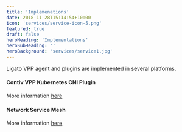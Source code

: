 ```yaml
---
title: 'Implemenations'
date: 2018-11-28T15:14:54+10:00
icon: 'services/service-icon-5.png'
featured: true
draft: false
heroHeading: 'Implementations'
heroSubHeading: ''
heroBackground: 'services/service1.jpg'
---
```


Ligato VPP agent and plugins are implemented in several platforms.

#### Contiv VPP Kubernetes CNI Plugin

More information [here](https://contivpp.io/)

#### Network Service Mesh

More information [here](https://networkservicemesh.io/)


